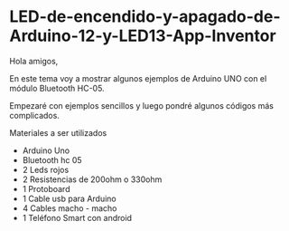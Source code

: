 # LED-de-encendido-y-apagado-de-Arduino-12-y-LED13-App-Inventor

Hola amigos,

En este tema voy a mostrar algunos ejemplos de Arduino UNO con el módulo Bluetooth HC-05.

Empezaré con ejemplos sencillos y luego pondré algunos códigos más complicados.

Materiales a ser utilizados
- Arduino Uno
- Bluetooth hc 05
- 2 Leds rojos
- 2 Resistencias de 200ohm o 330ohm
- 1 Protoboard
- 1 Cable usb para Arduino
- 4 Cables macho - macho
- 1 Teléfono Smart con android

